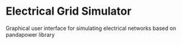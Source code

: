 # Electrical Grid Simulator
Graphical user interface for simulating electrical networks based on pandapower library

